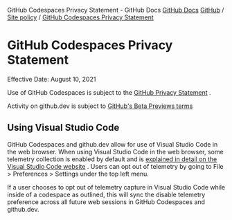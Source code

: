 GitHub Codespaces Privacy Statement - GitHub Docs
[GitHub Docs](/en)
[GitHub](/en/github)
/
[Site policy](/en/github/site-policy)
/
[GitHub Codespaces Privacy Statement](/en/github/site-policy/github-codespaces-privacy-statement)

# GitHub Codespaces Privacy Statement

Effective Date: August 10, 2021

Use of GitHub Codespaces is subject to the
[GitHub Privacy Statement](/en/github/site-policy/github-privacy-statement)
.

Activity on github.dev is subject to
[GitHub's Beta Previews terms](/en/github/site-policy/github-terms-of-service#j-beta-previews)

## Using Visual Studio Code

GitHub Codespaces and github.dev allow for use of Visual Studio Code in the web browser. When using Visual Studio Code in the web browser, some telemetry collection is enabled by default and is
[explained in detail on the Visual Studio Code website](https://code.visualstudio.com/docs/getstarted/telemetry)
. Users can opt out of telemetry by going to File &gt; Preferences &gt; Settings under the top left menu.

If a user chooses to opt out of telemetry capture in Visual Studio Code while inside of a codespace as outlined, this will sync the disable telemetry preference across all future web sessions in GitHub Codespaces and github.dev.
